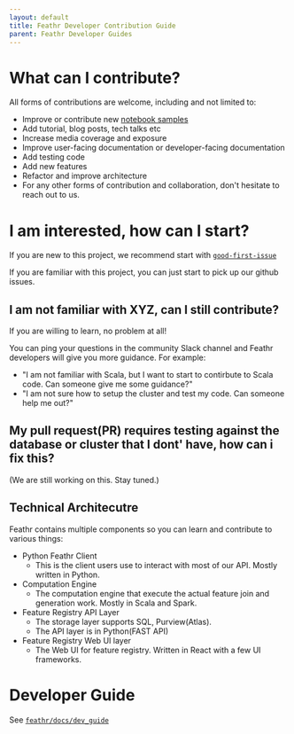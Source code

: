 ```yaml
---
layout: default
title: Feathr Developer Contribution Guide
parent: Feathr Developer Guides
---
```


# What can I contribute?
All forms of contributions are welcome, including and not limited to:
* Improve or contribute new [notebook samples](https://github.com/linkedin/feathr/tree/main/feathr_project/feathrcli/data/feathr_user_workspace)
* Add tutorial, blog posts, tech talks etc
* Increase media coverage and exposure
* Improve user-facing documentation or developer-facing documentation
* Add testing code 
* Add new features
* Refactor and improve architecture
* For any other forms of contribution and collaboration, don't hesitate to reach out to us.

# I am interested, how can I start?
If you are new to this project, we recommend start with [`good-first-issue`](https://github.com/linkedin/feathr/issues?q=is%3Aissue+is%3Aopen+label%3A%22good+first+issue%22)

If you are familiar with this project, you can just start to pick up our github issues.

## I am not familiar with XYZ, can I still contribute?
If you are willing to learn, no problem at all!

You can ping your questions in the community Slack channel and Feathr developers will give you more guidance. For example:
* "I am not familiar with Scala, but I want to start to contirbute to Scala code. Can someone give me some guidance?"
* "I am not sure how to setup the cluster and test my code. Can someone help me out?"

## My pull request(PR) requires testing against the database or cluster that I dont' have, how can i fix this?
(We are still working on this. Stay tuned.)

## Technical Architecutre
Feathr contains multiple components so you can learn and contribute to various things:
* Python Feathr Client
  * This is the client users use to interact with most of our API. Mostly written in Python.
* Computation Engine
  * The computation engine that execute the actual feature join and generation work. Mostly in Scala and Spark.
* Feature Registry API Layer
  * The storage layer supports SQL, Purview(Atlas).
  * The API layer is in Python(FAST API)
* Feature Registry Web UI layer
  * The Web UI for feature registry. Written in React with a few UI frameworks.

# Developer Guide
See [`feathr/docs/dev_guide`](../)
